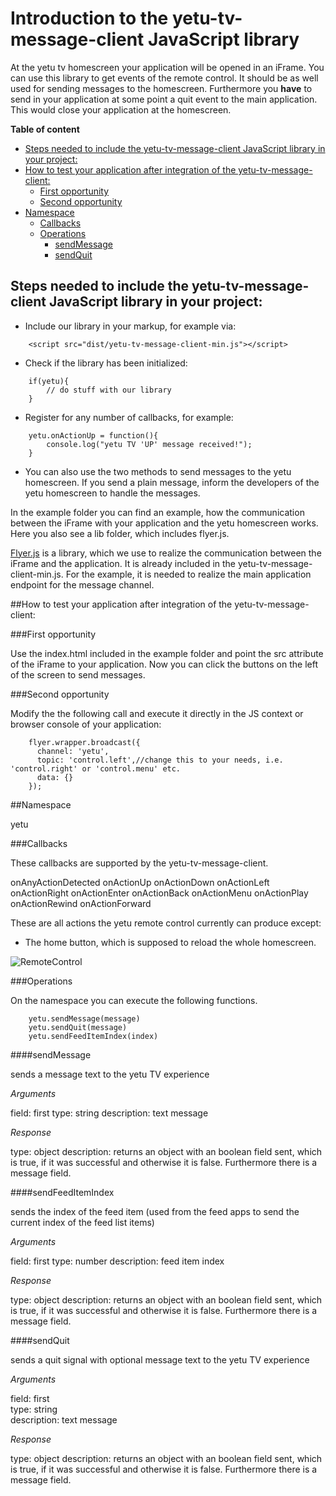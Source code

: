 # Introduction to the yetu-tv-message-client JavaScript library

At the yetu tv homescreen your application will be opened in an iFrame. You can use this library to get events of the 
remote control. It should be as well used for sending messages to the homescreen. Furthermore you **have** to 
send in your application at some point a quit event to the main application. This would close your 
application at the homescreen.

**Table of content**

<!-- toc -->

* [Steps needed to include the yetu-tv-message-client JavaScript library in your project:](#steps-needed-to-include-the-yetu-tv-message-client-javascript-library-in-your-project)
* [How to test your application after integration of the yetu-tv-message-client:](#how-to-test-your-application-after-integration-of-the-yetu-tv-message-client)
  * [First opportunity](#first-opportunity)
  * [Second opportunity](#second-opportunity)
* [Namespace](#namespace)
  * [Callbacks](#callbacks)
  * [Operations](#operations)
    * [sendMessage](#sendmessage)
    * [sendQuit](#sendquit)

<!-- toc stop -->

## Steps needed to include the yetu-tv-message-client JavaScript library in your project:

* Include our library in your markup, for example via:
```
    <script src="dist/yetu-tv-message-client-min.js"></script> 
```   
  
* Check if the library has been initialized:  
```    
    if(yetu){  
        // do stuff with our library  
    }  
```

* Register for any number of callbacks, for example:  
``` 
    yetu.onActionUp = function(){
        console.log("yetu TV 'UP' message received!");
    }
```
    
* You can also use the two methods to send messages to the yetu homescreen. If you send a plain message, inform the developers of the yetu homescreen to handle the messages. 

In the example folder you can find an example, how the communication between the iFrame with your application and the 
yetu homescreen works. Here you also see a lib folder, which includes flyer.js. 

[Flyer.js](https://github.com/benzap/flyer.js) 
is a library, which we use to realize the communication between the iFrame and the application. It is already 
included in the yetu-tv-message-client-min.js. For the example, it is needed to realize the main application 
endpoint for the message channel.

##How to test your application after integration of the yetu-tv-message-client:

###First opportunity 

Use the index.html included in the example folder and point the src attribute of the iFrame to your application. Now you can click the buttons on the left of the screen to send messages.

###Second opportunity

Modify the the following call and execute it directly in the JS context or browser console of your application:

```
    flyer.wrapper.broadcast({
      channel: 'yetu',
      topic: 'control.left',//change this to your needs, i.e. 'control.right' or 'control.menu' etc.
      data: {}
    });
```

##Namespace

yetu

###Callbacks

These callbacks are supported by the yetu-tv-message-client.

onAnyActionDetected
onActionUp
onActionDown
onActionLeft
onActionRight
onActionEnter
onActionBack
onActionMenu
onActionPlay
onActionRewind
onActionForward

These are all actions the yetu remote control currently can produce except:

* The home button, which is supposed to reload the whole homescreen.

![RemoteControl](http://bitbucket.org/yetu/yetu-tv-message-client/raw/develop/yetu_remote.png)

###Operations

On the namespace you can execute the following functions.

```
    yetu.sendMessage(message)
    yetu.sendQuit(message)
    yetu.sendFeedItemIndex(index)
```

####sendMessage

sends a message text to the yetu TV experience

*Arguments*

field: first
type: string
description: text message

*Response*

type: object
description: returns an object with an boolean field sent, which is true, if it was successful and otherwise it
is false. Furthermore there is a message field.

####sendFeedItemIndex

sends the index of the feed item (used from the feed apps to send the current index of the feed list items)

*Arguments*

field: first
type: number
description: feed item index

*Response*

type: object
description: returns an object with an boolean field sent, which is true, if it was successful and otherwise it
is false. Furthermore there is a message field.

####sendQuit

sends a quit signal with optional message text to the yetu TV experience

*Arguments*

field: first  
type: string  
description: text message  

*Response*

type: object
description: returns an object with an boolean field sent, which is true, if it was successful and otherwise it
is false. Furthermore there is a message field.
